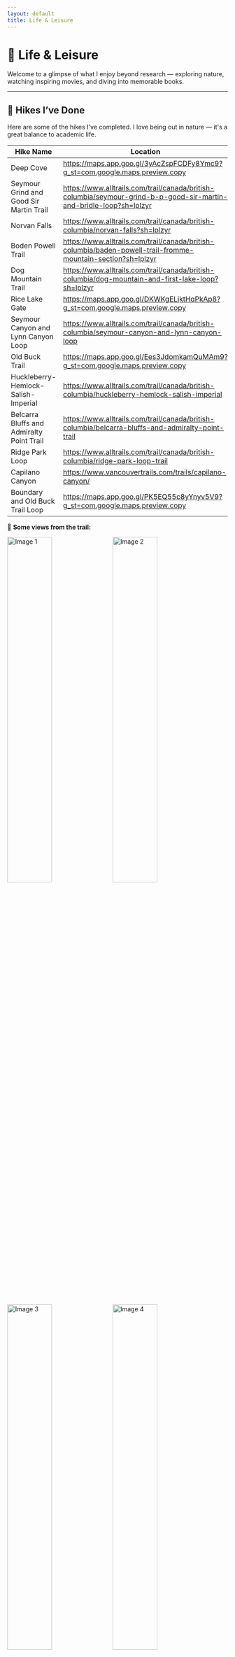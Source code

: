 ```yaml
---
layout: default
title: Life & Leisure
---
```


# 🌿 Life & Leisure

Welcome to a glimpse of what I enjoy beyond research — exploring nature, watching inspiring movies, and diving into memorable books.

---

## 🥾 Hikes I’ve Done

Here are some of the hikes I've completed. I love being out in nature — it's a great balance to academic life.

| Hike Name           | Location                                                                    |
|---------------------|-----------------------------------------------------------------------------|
| Deep Cove           | https://maps.app.goo.gl/3yAcZspFCDFy8Ymc9?g_st=com.google.maps.preview.copy |
| Seymour Grind and Good Sir Martin Trail    | https://www.alltrails.com/trail/canada/british-columbia/seymour-grind-b-p-good-sir-martin-and-bridle-loop?sh=lplzyr    |
| Norvan Falls  | https://www.alltrails.com/trail/canada/british-columbia/norvan-falls?sh=lplzyr    |
| Boden Powell Trail  | https://www.alltrails.com/trail/canada/british-columbia/baden-powell-trail-fromme-mountain-section?sh=lplzyr |
| Dog Mountain Trail  | https://www.alltrails.com/trail/canada/british-columbia/dog-mountain-and-first-lake-loop?sh=lplzyr |
| Rice Lake Gate      | https://maps.app.goo.gl/DKWKgELjktHqPkAp8?g_st=com.google.maps.preview.copy |
| Seymour Canyon and Lynn Canyon Loop | https://www.alltrails.com/trail/canada/british-columbia/seymour-canyon-and-lynn-canyon-loop |
| Old Buck Trail      | https://maps.app.goo.gl/Ees3JdomkamQuMAm9?g_st=com.google.maps.preview.copy |
| Huckleberry-Hemlock-Salish-Imperial | https://www.alltrails.com/trail/canada/british-columbia/huckleberry-hemlock-salish-imperial
| Belcarra Bluffs and Admiralty Point Trail | https://www.alltrails.com/trail/canada/british-columbia/belcarra-bluffs-and-admiralty-point-trail |
| Ridge Park Loop     | https://www.alltrails.com/trail/canada/british-columbia/ridge-park-loop-trail |
| Capilano Canyon     | https://www.vancouvertrails.com/trails/capilano-canyon/                     |
| Boundary and Old Buck Trail Loop  | https://maps.app.goo.gl/PK5EQ55c8yYnyv5V9?g_st=com.google.maps.preview.copy |


📸 **Some views from the trail:**

<img src="assets/Image1.jpg" alt="Image 1" width="45%" style="margin-right: 10px;" />
<img src="assets/Image2.jpg" alt="Image 2" width="45%" />
<img src="assets/Image3.jpg" alt="Image 3" width="45%" style="margin-right: 10px;" />
<img src="assets/Image4.jpg" alt="Image 4" width="45%" />
<img src="assets/Image5.jpg" alt="Image 5" width="45%" style="margin-right: 10px;" />

---

## 🎬 Favorite Movies

A few movies that I’ve really enjoyed — whether for their storytelling, cinematography, or emotional depth.

| Movie Title (year)       | IMDb                     | Genres               |
|--------------------------|--------------------------|----------------------|
| Perfect Days (2023)      | 7.9/10                   | Drama/Narrative      |
| Inception (2010)         | 8.8/10                   | Sci-fi/Action        |
| Oppenheimer (2023)       | 8.3/10                   | Thriller/Historical drama |
| Past Lives (2023)        | 7.8/10                   | Romance/Drama        |
| A Man Called Otto (2022) | 7.5/10                   | Drama/Melodrama      |
| About Elly (2009)        | 7.9/10                   | Mystery/Thriller     |
| Nonnas (2025)            | 6.9/10                   | Comedy               |

---

## 📚 Favorite Books

Here are some of the books that have shaped my thinking or simply brought me joy.

| Book Title               | Author                  |
|--------------------------|--------------------------|
| The Inner Game of Tennis | Timothy Gallwey          |
| Sapiens                  | Yuval Noah Harari        |
| The Alchemist            | Paulo Coelho             |
| Nineteen Eighty-Four     | George Orwell            |
| Clear Thinking           | Shane Parrish            |

---
